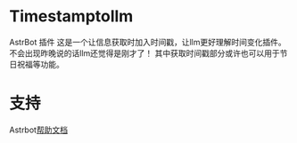 # Timestamptollm

AstrBot 插件
这是一个让信息获取时加入时间戳，让llm更好理解时间变化插件。不会出现昨晚说的话llm还觉得是刚才了！
其中获取时间戳部分或许也可以用于节日祝福等功能。
# 支持

Astrbot[帮助文档](https://astrbot.app)

